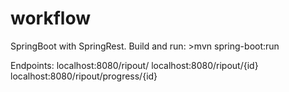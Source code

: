 # workflow

SpringBoot with SpringRest.
Build and run: >mvn spring-boot:run

Endpoints:
localhost:8080/ripout/
localhost:8080/ripout/{id}
localhost:8080/ripout/progress/{id}
